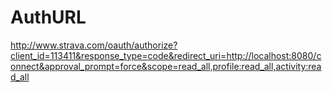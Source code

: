 AuthURL
=======
http://www.strava.com/oauth/authorize?client_id=113411&response_type=code&redirect_uri=http://localhost:8080/connect&approval_prompt=force&scope=read_all,profile:read_all,activity:read_all
